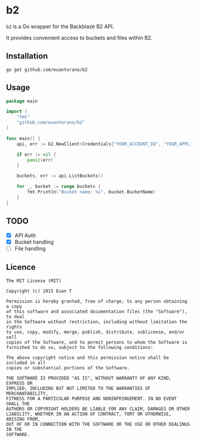 # b2

`b2` is a Go wrapper for the Backblaze B2 API.

It provides convenient access to buckets and files within B2.

## Installation

`go get github.com/euantorano/b2`

## Usage

```go
package main

import (
	"fmt"
	"github.com/euantorano/b2"
)

func main() {
	api, err := b2.NewClient(Credentials{"YOUR_ACCOUNT_ID", "YOUR_APPLICATION_KEY"})

	if err != nil {
		panic(err)
	}

	buckets, err := api.ListBuckets()

	for _, bucket := range buckets {
		fmt.Println("Bucket name: %s", bucket.BucketName)
	}
}
```

## TODO

- [x] API Auth
- [x] Bucket handling
- [ ] File handling

## Licence

```
The MIT License (MIT)

Copyright (c) 2015 Euan T

Permission is hereby granted, free of charge, to any person obtaining a copy
of this software and associated documentation files (the "Software"), to deal
in the Software without restriction, including without limitation the rights
to use, copy, modify, merge, publish, distribute, sublicense, and/or sell
copies of the Software, and to permit persons to whom the Software is
furnished to do so, subject to the following conditions:

The above copyright notice and this permission notice shall be included in all
copies or substantial portions of the Software.

THE SOFTWARE IS PROVIDED "AS IS", WITHOUT WARRANTY OF ANY KIND, EXPRESS OR
IMPLIED, INCLUDING BUT NOT LIMITED TO THE WARRANTIES OF MERCHANTABILITY,
FITNESS FOR A PARTICULAR PURPOSE AND NONINFRINGEMENT. IN NO EVENT SHALL THE
AUTHORS OR COPYRIGHT HOLDERS BE LIABLE FOR ANY CLAIM, DAMAGES OR OTHER
LIABILITY, WHETHER IN AN ACTION OF CONTRACT, TORT OR OTHERWISE, ARISING FROM,
OUT OF OR IN CONNECTION WITH THE SOFTWARE OR THE USE OR OTHER DEALINGS IN THE
SOFTWARE.
```
